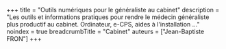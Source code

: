 +++
title = "Outils numériques pour le généraliste au cabinet"
description = "Les outils et informations pratiques pour rendre le médecin généraliste plus productif au cabinet. Ordinateur, e-CPS, aides à l'installation ..."
noindex = true
breadcrumbTitle = "Cabinet"
auteurs = ["Jean-Baptiste FRON"]
+++
